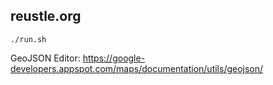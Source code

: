 ## reustle.org

``` ./run.sh ```

GeoJSON Editor: https://google-developers.appspot.com/maps/documentation/utils/geojson/

